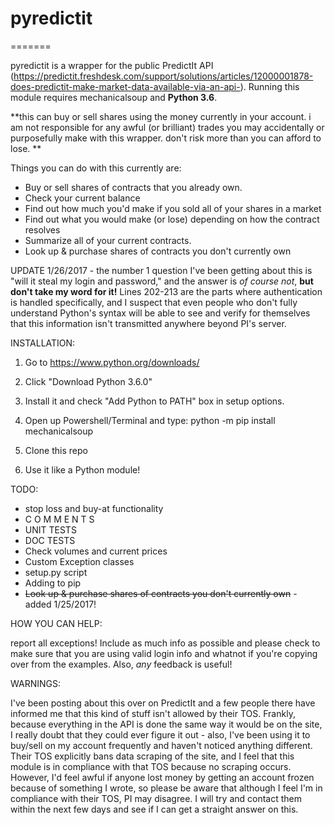 # pyredictit
=======

pyredictit is a wrapper for the public PredictIt API (https://predictit.freshdesk.com/support/solutions/articles/12000001878-does-predictit-make-market-data-available-via-an-api-).  Running this module requires mechanicalsoup and <b>Python 3.6</b>.

**this can buy or sell shares using the money currently in your account. i am not responsible for any awful (or brilliant) trades you may accidentally or purposefully make with this wrapper. don't risk more than you can afford to lose. **

Things you can do with this currently are:
- Buy or sell shares of contracts that you already own.
- Check your current balance
- Find out how much you'd make if you sold all of your shares in a market
- Find out what you would make (or lose) depending on how the contract resolves
- Summarize all of your current contracts.
- Look up & purchase shares of contracts you don't currently own

UPDATE 1/26/2017 - the number 1 question I've been getting about this is "will it steal my login and password," and the answer is *of course not*, <b>but don't take my word for it!</b> Lines 202-213 are the parts where authentication is handled specifically, and I suspect that even people who don't fully understand Python's syntax will be able to see and verify for themselves that this information isn't transmitted anywhere beyond PI's server.

INSTALLATION:

1. Go to https://www.python.org/downloads/

2. Click "Download Python 3.6.0"

3. Install it and check "Add Python to PATH"  box in setup options.

4. Open up Powershell/Terminal and type: python -m pip install mechanicalsoup

5. Clone this repo

6. Use it like a Python module!

TODO:
* stop loss and buy-at functionality
* C O M M E N T S
* UNIT TESTS
* DOC TESTS
* Check volumes and current prices
* Custom Exception classes
* setup.py script
* Adding to pip
* <s>Look up & purchase shares of contracts you don't currently own</s> - added 1/25/2017!

HOW YOU CAN HELP:

report all exceptions!  Include as much info as possible and please check to make sure that you are using valid login info and whatnot if you're copying over from the examples.  Also, *any* feedback is useful! 

WARNINGS:

I've been posting about this over on PredictIt and a few people there have informed me that this kind of stuff isn't allowed by their TOS. Frankly, because everything in the API is done the same way it would be on the site, I really doubt that they could ever figure it out - also, I've been using it to buy/sell on my account frequently and haven't noticed anything different.  Their TOS explicitly bans data scraping of the site, and I feel that this module is in compliance with that TOS because no scraping occurs.  However, I'd feel awful if anyone lost money by getting an account frozen because of something I wrote, so please be aware that although I feel I'm in compliance with their TOS, PI may disagree.  I will try and contact them within the next few days and see if I can get a straight answer on this.

